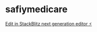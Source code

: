 # safiymedicare

[Edit in StackBlitz next generation editor ⚡️](https://stackblitz.com/~/github.com/paulobunga256/safiymedicare)